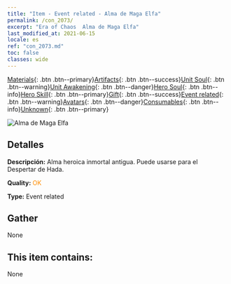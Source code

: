 ```yaml
---
title: "Item - Event related - Alma de Maga Elfa"
permalink: /con_2073/
excerpt: "Era of Chaos  Alma de Maga Elfa"
last_modified_at: 2021-06-15
locale: es
ref: "con_2073.md"
toc: false
classes: wide
---
```

 [Materials](/ItemsES/){: .btn .btn--primary}[Artifacts](/ItemsES/Artifacts/){: .btn .btn--success}[Unit Soul](/ItemsES/UnitSoul/){: .btn .btn--warning}[Unit Awakening](/ItemsES/UnitAwakening/){: .btn .btn--danger}[Hero Soul](/ItemsES/HeroSoul/){: .btn .btn--info}[Hero Skill](/ItemsES/HeroSkill/){: .btn .btn--primary}[Gift](/ItemsES/Gift/){: .btn .btn--success}[Event related](/ItemsES/Events/){: .btn .btn--warning}[Avatars](/ItemsES/Avatars/){: .btn .btn--danger}[Consumables](/ItemsES/Consumables/){: .btn .btn--info}[Unknown](/ItemsES/Unknown/){: .btn .btn--primary}

 ![Alma de Maga Elfa](/images/t/juexing_901.jpg)

## Detalles
 **Descripción:** Alma heroica inmortal antigua. Puede usarse para el Despertar de Hada.

 **Quality:** <span style="color: #FF8C00">OK</span>

 **Type:** Event related

## Gather

  None

## This item contains:

  None

